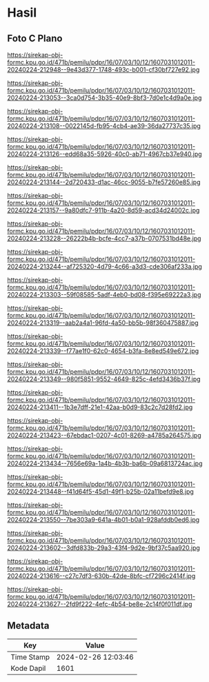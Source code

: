# Hasil

## Foto C Plano

https://sirekap-obj-formc.kpu.go.id/471b/pemilu/pdpr/16/07/03/10/12/1607031012011-20240224-212948--9e43d377-1748-493c-b001-cf30bf727e92.jpg

https://sirekap-obj-formc.kpu.go.id/471b/pemilu/pdpr/16/07/03/10/12/1607031012011-20240224-213053--3ca0d754-3b35-40e9-8bf3-7d0e1c4d9a0e.jpg

https://sirekap-obj-formc.kpu.go.id/471b/pemilu/pdpr/16/07/03/10/12/1607031012011-20240224-213108--0022145d-fb95-4cb4-ae39-36da27737c35.jpg

https://sirekap-obj-formc.kpu.go.id/471b/pemilu/pdpr/16/07/03/10/12/1607031012011-20240224-213126--edd68a35-5926-40c0-ab71-4967cb37e940.jpg

https://sirekap-obj-formc.kpu.go.id/471b/pemilu/pdpr/16/07/03/10/12/1607031012011-20240224-213144--2d720433-d1ac-46cc-9055-b7fe57260e85.jpg

https://sirekap-obj-formc.kpu.go.id/471b/pemilu/pdpr/16/07/03/10/12/1607031012011-20240224-213157--9a80dfc7-911b-4a20-8d59-acd34d24002c.jpg

https://sirekap-obj-formc.kpu.go.id/471b/pemilu/pdpr/16/07/03/10/12/1607031012011-20240224-213228--26222b4b-bcfe-4cc7-a37b-0707531bd48e.jpg

https://sirekap-obj-formc.kpu.go.id/471b/pemilu/pdpr/16/07/03/10/12/1607031012011-20240224-213244--af725320-4d79-4c66-a3d3-cde306af233a.jpg

https://sirekap-obj-formc.kpu.go.id/471b/pemilu/pdpr/16/07/03/10/12/1607031012011-20240224-213303--59f08585-5adf-4eb0-bd08-f395e69222a3.jpg

https://sirekap-obj-formc.kpu.go.id/471b/pemilu/pdpr/16/07/03/10/12/1607031012011-20240224-213319--aab2a4a1-96fd-4a50-bb5b-98f360475887.jpg

https://sirekap-obj-formc.kpu.go.id/471b/pemilu/pdpr/16/07/03/10/12/1607031012011-20240224-213339--f77ae1f0-62c0-4654-b3fa-8e8ed549e672.jpg

https://sirekap-obj-formc.kpu.go.id/471b/pemilu/pdpr/16/07/03/10/12/1607031012011-20240224-213349--980f5851-9552-4649-825c-4efd3436b37f.jpg

https://sirekap-obj-formc.kpu.go.id/471b/pemilu/pdpr/16/07/03/10/12/1607031012011-20240224-213411--1b3e7dff-21e1-42aa-b0d9-83c2c7d28fd2.jpg

https://sirekap-obj-formc.kpu.go.id/471b/pemilu/pdpr/16/07/03/10/12/1607031012011-20240224-213423--67ebdac1-0207-4c01-8269-a4785a264575.jpg

https://sirekap-obj-formc.kpu.go.id/471b/pemilu/pdpr/16/07/03/10/12/1607031012011-20240224-213434--7656e69a-1a4b-4b3b-ba6b-09a6813724ac.jpg

https://sirekap-obj-formc.kpu.go.id/471b/pemilu/pdpr/16/07/03/10/12/1607031012011-20240224-213448--f41d64f5-45d1-49f1-b25b-02a11befd9e8.jpg

https://sirekap-obj-formc.kpu.go.id/471b/pemilu/pdpr/16/07/03/10/12/1607031012011-20240224-213550--7be303a9-641a-4b01-b0a1-928afddb0ed6.jpg

https://sirekap-obj-formc.kpu.go.id/471b/pemilu/pdpr/16/07/03/10/12/1607031012011-20240224-213602--3dfd833b-29a3-43f4-9d2e-9bf37c5aa920.jpg

https://sirekap-obj-formc.kpu.go.id/471b/pemilu/pdpr/16/07/03/10/12/1607031012011-20240224-213616--c27c7df3-630b-42de-8bfc-cf7296c2414f.jpg

https://sirekap-obj-formc.kpu.go.id/471b/pemilu/pdpr/16/07/03/10/12/1607031012011-20240224-213627--2fd9f222-4efc-4b54-be8e-2c14f0f011df.jpg


## Metadata

| Key        | Value               |
| ---------- | ------------------- |
| Time Stamp | 2024-02-26 12:03:46 |
| Kode Dapil | 1601                |



